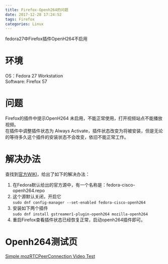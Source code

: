 ```yaml
---
title: Firefox-Openh264的问题
date: 2017-12-28 17:24:52
tags: Firefox
categories: Linux
---
```


fedora27中Firefox插件OpenH264不启用  

# 环境
OS：Fedora 27 Workstation  
Software: Firefox 57  

# 问题
Firefox的插件中提示OpenH264 未启用，不能正常使用，打开视频站点不能播放视频。  
在插件中调整插件状态为 Always Activate，插件状态改变为将被安装，但是无论的等待多久这个插件的安装状态不会改变，依旧不能正常工作。  

# 解决办法
查找到[官方WIKI](http://fedoraproject.org/wiki/OpenH264)，给出了如下的解决办法：  
1. 在Fedora默认给出的官方源中，有一个名称是：fedora-cisco-openh264.repo
2. 这个源默认关闭，开启它  
`sudo dnf config-manager --set-enabled fedora-cisco-openh264`  
3. 安装如下两个插件  
`sudo dnf install gstreamer1-plugin-openh264 mozilla-openh264`  
4. 重启Firefox查看插件状态已经恢复正常，启动openh264插件即可。

# Openh264测试页
[Simple mozRTCPeerConnection Video Test](http://mozilla.github.io/webrtc-landing/pc_test_h264.html)
